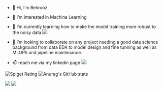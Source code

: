 - 👋 Hi, I’m Behrooz
- 👀 I’m interested in Machine Learning
- 🌱 I’m currently learning how to make the model training more robust to the noisy data  ![](https://img.shields.io/badge/Machine-Learning-green)
- 💞️ I’m looking to collaborate on any project needing a good data science background from data EDA to model design and fine tunning as well as MLOPS and pipeline maintenance.

- 📫 reach me via my linkedin page
[![](https://img.shields.io/badge/Linkedin-Behrooz-blue)](https://www.linkedin.com/in/behrooz-hosseini/)
<!---
Behrooz-H/Behrooz-H is a ✨ special ✨ repository because its `README.md` (this file) appears on your GitHub profile.
You can click the Preview link to take a look at your changes.
--->
![Spiget Rating](https://img.shields.io/spiget/rating/8?style=flat-square)
![Anurag's GitHub stats](https://github-readme-stats.vercel.app/api?username=Behrooz-H&count_private=true)


![](https://camo.githubusercontent.com/9ce6d73e6c17b1c96cc97a321ba7782c1336393a622e25cd56589696140c176c/68747470733a2f2f696d672e736869656c64732e696f2f62616467652f2d507974686f6e2d79656c6c6f773f6c6f676f3d507974686f6e)  ![](https://camo.githubusercontent.com/4f0eb2769a50b4a3a0a5323b664c79983382489e1722cb0f56c7212c7dbae8c9/68747470733a2f2f696d672e736869656c64732e696f2f62616467652f2d6a6176612d4533344138363f6c6f676f3d6a617661)
